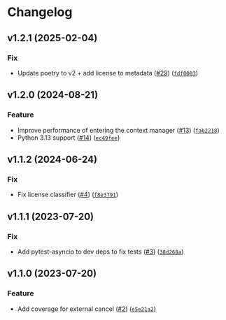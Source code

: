 # Changelog

<!--next-version-placeholder-->

## v1.2.1 (2025-02-04)

### Fix

* Update poetry to v2 + add license to metadata ([#29](https://github.com/bluetooth-devices/async_interrupt/issues/29)) ([`fdf0003`](https://github.com/bluetooth-devices/async_interrupt/commit/fdf00039068ac2dec1d28efd8fad5b01a0a52c42))

## v1.2.0 (2024-08-21)

### Feature

* Improve performance of entering the context manager ([#13](https://github.com/bluetooth-devices/async_interrupt/issues/13)) ([`fab2218`](https://github.com/bluetooth-devices/async_interrupt/commit/fab2218d31383e42fa12e0cb6d76fd611d8ca997))
* Python 3.13 support ([#14](https://github.com/bluetooth-devices/async_interrupt/issues/14)) ([`ec49fee`](https://github.com/bluetooth-devices/async_interrupt/commit/ec49fee2bd9233f77a0f5fd597ff06c2db528c92))

## v1.1.2 (2024-06-24)

### Fix

* Fix license classifier ([#4](https://github.com/bluetooth-devices/async_interrupt/issues/4)) ([`f8e3791`](https://github.com/bluetooth-devices/async_interrupt/commit/f8e37914c24125ea69690d8bc01ad210a19b8d68))

## v1.1.1 (2023-07-20)

### Fix

* Add pytest-asyncio to dev deps to fix tests ([#3](https://github.com/bluetooth-devices/async_interrupt/issues/3)) ([`38d268a`](https://github.com/bluetooth-devices/async_interrupt/commit/38d268a18f8bc9a7751b11e661e103dda5b886ef))

## v1.1.0 (2023-07-20)

### Feature

* Add coverage for external cancel ([#2](https://github.com/bluetooth-devices/async_interrupt/issues/2)) ([`e5e21a2`](https://github.com/bluetooth-devices/async_interrupt/commit/e5e21a23101e687f94580e089429e64978ee99bb))
